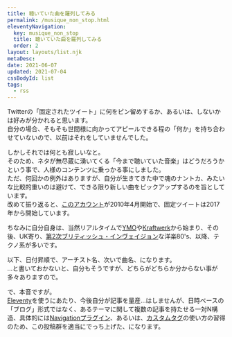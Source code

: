 ```yaml
---
title: 聴いていた曲を羅列してみる
permalink: /musique_non_stop.html
eleventyNavigation:
  key: musique_non_stop
  title: 聴いていた曲を羅列してみる
  order: 2
layout: layouts/list.njk
metaDesc:
date: 2021-06-07
updated: 2021-07-04
cssBodyId: list
tags:
  - rss
---
```


Twitterの「固定されたツイート」に何をピン留めするか、あるいは、しないかは好みが分かれると思います。  
自分の場合、そもそも世間様に向かってアピールできる程の「何か」を持ち合わせていないので、以前はそれをしていませんでした。

しかしそれでは何とも寂しいなと。  
そのため、ネタが無尽蔵に湧いてくる「今まで聴いていた音楽」はどうだろうかという事で、人様のコンテンツに乗っかる事にしました。  
ただ、何回かの例外はありますが、自分が生きてきた中で魂のナントカ、みたいな比較的重いのは避けて、できる限り新しい曲をピックアップするのを旨としています。  
改めて振り返ると、[このアカウント](https://twitter.com/dollplayer2501)が2010年4月開始で、固定ツイートは2017年から開始しています。

ちなみに自分自身は、当然リアルタイムで[YMO](https://ja.wikipedia.org/wiki/%E3%82%A4%E3%82%A8%E3%83%AD%E3%83%BC%E3%83%BB%E3%83%9E%E3%82%B8%E3%83%83%E3%82%AF%E3%83%BB%E3%82%AA%E3%83%BC%E3%82%B1%E3%82%B9%E3%83%88%E3%83%A9)や[Kraftwerk](https://ja.wikipedia.org/wiki/%E3%82%AF%E3%83%A9%E3%83%95%E3%83%88%E3%83%AF%E3%83%BC%E3%82%AF)から始まり、その後、UK寄り、[第2次ブリティッシュ・インヴェイジョン](https://ja.wikipedia.org/wiki/%E7%AC%AC2%E6%AC%A1%E3%83%96%E3%83%AA%E3%83%86%E3%82%A3%E3%83%83%E3%82%B7%E3%83%A5%E3%83%BB%E3%82%A4%E3%83%B3%E3%83%B4%E3%82%A7%E3%82%A4%E3%82%B8%E3%83%A7%E3%83%B3)な洋楽80's、以降、テクノ系が多いです。

以下、日付昇順で、アーチスト名、次いで曲名、になります。  
…と書いておかないと、自分もそうですが、どちらがどちらか分からない事が多々ありますので。

で、本音ですが。  
[Eleventy](https://www.11ty.dev/)を使うにあたり、今後自分が記事を量産…はしませんが、日時ベースの「ブログ」形式ではなく、あるテーマに関して複数の記事を持たせる一対N構造、具体的には[Navigationプラグイン](https://www.11ty.dev/docs/plugins/navigation/)、あるいは、[カスタムタグ](https://www.11ty.dev/docs/custom-tags/)の使い方の習得のため、この投稿群を適当にでっち上げた、になります。

